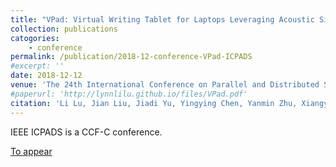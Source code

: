 ```yaml
---
title: "VPad: Virtual Writing Tablet for Laptops Leveraging Acoustic Signals"
collection: publications
catogories: 
    - conference
permalink: /publication/2018-12-conference-VPad-ICPADS
#excerpt: ''
date: 2018-12-12
venue: 'The 24th International Conference on Parallel and Distributed Systems (IEEE ICPADS 2018)'
#paperurl: 'http://lynnlilu.github.io/files/VPad.pdf'
citation: 'Li Lu, Jian Liu, Jiadi Yu, Yingying Chen, Yanmin Zhu, Xiangyu Xu, Minglu Li. (2018). &quot; VPad: Virtual Writing Tablet for Laptops Leveraging Acoustic Signals.&quot; <i>IEEE ICPADS 2018</i>. Sentosa, Singapore. pp. 244-251. doi: 10.1109/PADSW.2018.8644615.'
---
```


IEEE ICPADS is a CCF-C conference.

[To appear](http://lynnlilu.github.io/files/VPad.pdf)

